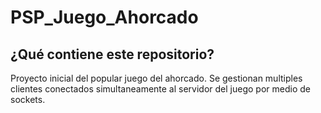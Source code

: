 # PSP_Juego_Ahorcado

## ¿Qué contiene este repositorio?
Proyecto inicial del popular juego del ahorcado.
Se gestionan multiples clientes conectados simultaneamente al servidor del juego por medio de sockets.
